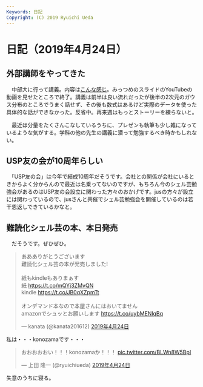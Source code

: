 ```yaml
---
Keywords: 日記
Copyright: (C) 2019 Ryuichi Ueda
---
```


# 日記（2019年4月24日）


## 外部講師をやってきた

　中部大に行って講義。内容は[こんな感じ](https://ryuichiueda.github.io/LNPR_SLIDES/contents/20190424_chubu-u_robot_flontier1.html)。みっつめのスライドのYouTubeの動画を見せたところで終了。講義は前半は良い流れだったが後半の2次元のガウス分布のところでうまく話せず、その後も数式はあるけど実際のデータを使った具体的な話ができなかった。反省中。再来週はもっとストーリーを練らないと。

　最近は分量をたくさんこなしているうちに、プレゼンも執筆も少し雑になっているような気がする。学科の他の先生の講義に潜って勉強するべき時かもしれない。


## USP友の会が10周年らしい

　「USP友の会」は今年で結成10周年だそうです。会社との関係が会社にいるときからよく分からんので最近は名乗ってないのですが、もちろん今のシェル芸勉強会があるのはUSP友の会設立に関わった方々のおかげです。jusの方々が設立には関わっているので、jusさんと共催でシェル芸勉強会を開催しているのは若干恩返しできているかなと。

## 難読化シェル芸の本、本日発売

　だそうです。ぜひぜひ。


<blockquote class="twitter-tweet" data-lang="ja"><p lang="ja" dir="ltr">ああありがとうございます<br>難読化シェル芸の本が発売しました!<br><br>紙もkindleもありまぁす<br>紙 <a href="https://t.co/mQYj3ZMvQN">https://t.co/mQYj3ZMvQN</a><br>kindle  <a href="https://t.co/JB0qXZpmTt">https://t.co/JB0qXZpmTt</a><br><br>オンデマンド本なので本屋さんにはおいてません<br>amazonでシュッとお願いします <a href="https://t.co/uybMENlqBq">https://t.co/uybMENlqBq</a></p>&mdash; kanata (@kanata201612) <a href="https://twitter.com/kanata201612/status/1120890450749976578?ref_src=twsrc%5Etfw">2019年4月24日</a></blockquote>
<script async src="https://platform.twitter.com/widgets.js" charset="utf-8"></script>


私は・・・konozamaです・・・

<blockquote class="twitter-tweet" data-lang="ja"><p lang="ja" dir="ltr">おおおおおい！！！konozamaか！！！ <a href="https://t.co/BLWn8W5BpI">pic.twitter.com/BLWn8W5BpI</a></p>&mdash; 上田 隆一 (@ryuichiueda) <a href="https://twitter.com/ryuichiueda/status/1120871939545780229?ref_src=twsrc%5Etfw">2019年4月24日</a></blockquote>


失意のうちに寝る。

